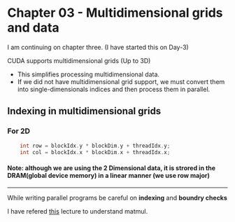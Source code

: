 # Chapter 03 - Multidimensional grids and data

I am continuing on chapter three. (I have started this on Day-3)


CUDA supports multidimensional grids (Up to 3D)
- This simplifies processing multidimensional data.
- If we did not have multidimensional grid support, we must convert them into single-dimensionals indices and then process them in parallel.


## Indexing in multidimensional grids

### For 2D
```C
    int row = blockIdx.y * blockDim.y + threadIdx.y;
    int col = blockIdx.x * blockDim.x + threadIdx.x;
```


#### **Note:** although we are using the 2 Dimensional data, it is strored in the DRAM(global device memory) in a linear manner (we use row major)

---
While writing parallel programs be careful on **indexing** and **boundry checks**

I have refered [this](https://www.youtube.com/watch?v=ovAB0jf8QGg) lecture to understand matmul.